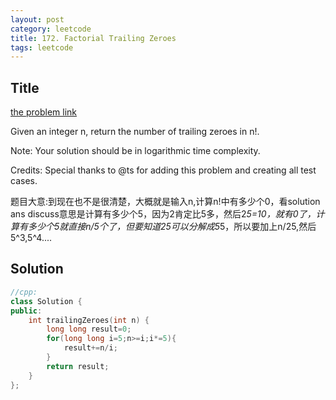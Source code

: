 ```yaml
---
layout: post
category: leetcode
title: 172. Factorial Trailing Zeroes
tags: leetcode
---
```

## Title
[the problem link](https://leetcode.com/problems/factorial-trailing-zeroes/description/)

Given an integer n, return the number of trailing zeroes in n!.

Note: Your solution should be in logarithmic time complexity.

Credits:
Special thanks to @ts for adding this problem and creating all test cases.

题目大意:到现在也不是很清楚，大概就是输入n,计算n!中有多少个0，看solution ans discuss意思是计算有多少个5，因为2肯定比5多，然后2*5=10，就有0了，计算有多少个5就直接n/5个了，但要知道25可以分解成5*5，所以要加上n/25,然后5^3,5^4....


## Solution
```c++
//cpp:
class Solution {
public:
    int trailingZeroes(int n) {
        long long result=0;
        for(long long i=5;n>=i;i*=5){
            result+=n/i;
        }
        return result;
    }
};
```
